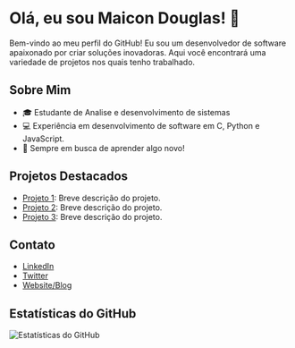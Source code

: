 # Olá, eu sou Maicon Douglas! 👋

Bem-vindo ao meu perfil do GitHub! Eu sou um desenvolvedor de software apaixonado por criar soluções inovadoras. Aqui você encontrará uma variedade de projetos nos quais tenho trabalhado.

## Sobre Mim
- 🎓 Estudante de Analise e desenvolvimento de sistemas
- 💻 Experiência em desenvolvimento de software em C, Python e JavaScript.
- 🌱 Sempre em busca de aprender algo novo!

## Projetos Destacados
- [Projeto 1](link_para_o_projeto_1): Breve descrição do projeto.
- [Projeto 2](link_para_o_projeto_2): Breve descrição do projeto.
- [Projeto 3](link_para_o_projeto_3): Breve descrição do projeto.

## Contato
- [LinkedIn](link_para_o_seu_perfil_do_LinkedIn)
- [Twitter](link_para_o_seu_perfil_do_Twitter)
- [Website/Blog](link_para_o_seu_website_ou_blog)

## Estatísticas do GitHub
![Estatísticas do GitHub](https://github-readme-stats.vercel.app/api?username=seu_nome_de_usuario&show_icons=true&theme=radical)


